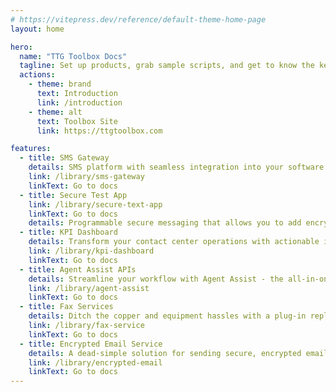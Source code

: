 ```yaml
---
# https://vitepress.dev/reference/default-theme-home-page
layout: home

hero:
  name: "TTG Toolbox Docs"
  tagline: Set up products, grab sample scripts, and get to know the key concepts of our programmable messaging platforms.
  actions:
    - theme: brand
      text: Introduction
      link: /introduction
    - theme: alt
      text: Toolbox Site
      link: https://ttgtoolbox.com

features:
  - title: SMS Gateway
    details: SMS platform with seamless integration into your software allowing you to send SMS Messages over the internet.
    link: /library/sms-gateway
    linkText: Go to docs
  - title: Secure Test App
    link: /library/secure-text-app
    linkText: Go to docs
    details: Programmable secure messaging that allows you to add encrypted messaging to any platform.
  - title: KPI Dashboard
    details: Transform your contact center operations with actionable insights and realtime analytics.
    link: /library/kpi-dashboard
    linkText: Go to docs
  - title: Agent Assist APIs
    details: Streamline your workflow with Agent Assist - the all-in-one API suite for efficient validation, translation, text summarization, and more.
    link: /library/agent-assist
    linkText: Go to docs
  - title: Fax Services
    details: Ditch the copper and equipment hassles with a plug-in replacement for legacy fax systems. On-remise and eFax options available.
    link: /library/fax-service
    linkText: Go to docs
  - title: Encrypted Email Service
    details: A dead-simple solution for sending secure, encrypted email via any platform.
    link: /library/encrypted-email
    linkText: Go to docs
---
```

